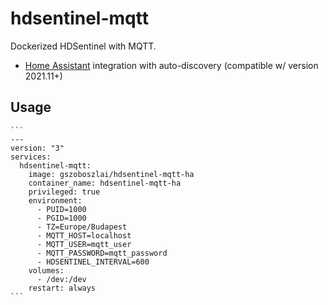 # hdsentinel-mqtt
Dockerized HDSentinel with MQTT.

- [Home Assistant](https://www.home-assistant.io/) integration with auto-discovery (compatible w/ version 2021.11+)

## Usage
    ```
    ---
    version: "3"
    services:
      hdsentinel-mqtt:
        image: gszoboszlai/hdsentinel-mqtt-ha
        container_name: hdsentinel-mqtt-ha
        privileged: true
        environment:
          - PUID=1000
          - PGID=1000
          - TZ=Europe/Budapest
          - MQTT_HOST=localhost
          - MQTT_USER=mqtt_user
          - MQTT_PASSWORD=mqtt_password
          - HDSENTINEL_INTERVAL=600
        volumes:
          - /dev:/dev
        restart: always
    ```
